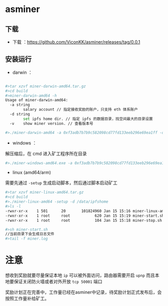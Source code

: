 # asminer

## 下载

* 下载 ：https://github.com/ViconKK/asminer/releases/tag/0.0.1

## 安装运行

* darwin ：
```bash

#>tar xzvf miner-darwin-amd64.tar.gz
#>cd build
#>miner-darwin-amd64 -h
Usage of miner-darwin-amd64:
  -a string
    	salary account // 指定接收奖励的账户，只支持 eth 体系账户
  -d string
    	set ipfs home dir. // 指定 ipfs 的数据目录，找空间最大的目录设置
  -v	show miner version. // 查看版本号

#>./miner-darwin-amd64 -a 0xf3adb7b7b9c582098cd77fd133eeb296e69ea1ff -d /data/ipfshome
```

* windows ：

解压缩后，在 cmd 进入矿工程序所在目录

```bash
#>./miner-windows-amd64.exe -a 0xf3adb7b7b9c582098cd77fd133eeb296e69ea1ff -d d:/ipfshome
```

* linux (amd64/arm)

需要先通过 `-setup` 生成启动脚本，然后通过脚本启动矿工

```bash
#>tar xzvf miner-linux-amd64.tar.gz
#>cd build
#>./miner-linux-amd64 -setup -d /data/ipfshome
#>ls -l
-rwxr-xr-x    1 501      20       101824960 Jan 15 15:16 miner-linux-amd64
-rwxr-xr-x    1 root     root           620 Jan 15 15:19 miner-start.sh
-rwxr-xr-x    1 root     root           104 Jan 15 15:18 miner-stop.sh

#>sh miner-start.sh
//当前目录下会生成日志文件
#>tail -f miner.log
```

# 注意

想收到奖励就要尽量保证本地 `ip` 可以被外面访问，路由器需要开启 `upnp` 而且本地要保证关闭防火墙或者对外开放 `tcp 50001` 端口

奖励计划正在完善中，工作量已经在asminer中记录，待奖励计划正式发布后，会按照工作量补给矿工。
